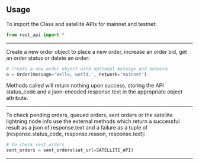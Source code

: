 Usage
----



To import the Class and satellite APIs for mainnet and testnet:

```python
from rest_api import *
```

-----

Create a new order object to place a new order, increase an order bid, get an order status or delete an order:

```python
# create a new order object with optional message and network
o = Order(message='Hello, world.', network='mainnet')
```

Methods called will return nothing upon success, storing the API status_code and a json-encoded response.text in the appropriate object attribute.

------


To check pending orders, queued orders, sent orders or the satellite lightning node info use the external methods which return a successful result as a json of response.text and a failure as a tuple of (response.status_code, response.reason, response.text):

```python
# to check sent_orders
sent_orders = sent_orders(sat_url=SATELLITE_API)
```

------